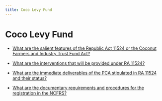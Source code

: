 ```yaml
---
title: Coco Levy Fund
---
```


# Coco Levy Fund


 - [What are the salient features of the Republic Act 11524 or the Coconut Farmers and Industry Trust Fund Act?](/key-issues-in-agriculture/coco-levy-fund/what-are-the-salient-features-of-the-republic-act-11524-or-the-coconut-farmers-and-industry-trust-fu)
    
 - [What are the interventions that will be provided under RA 11524?](/key-issues-in-agriculture/coco-levy-fund/what-are-the-interventions-that-will-be-provided-under-ra-11524)
    
 - [What are the immediate deliverables of the PCA stipulated in RA 11524 and their status?](/key-issues-in-agriculture/coco-levy-fund/what-are-the-immediate-deliverables-of-the-pca-stipulated-in-ra-11524-and-their-status)
    
 - [What are the documentary requirements and procedures for the registration in the NCFRS?](/key-issues-in-agriculture/coco-levy-fund/what-are-the-documentary-requirements-and-procedures-for-the-registration-in-the-ncfrs)
    

